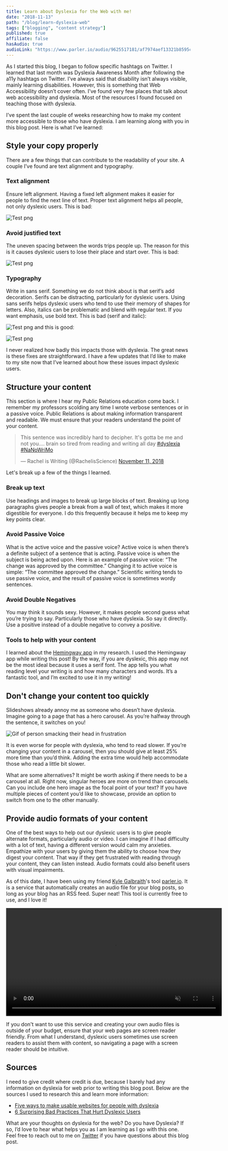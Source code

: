 ```yaml
---
title: Learn about Dyslexia for the Web with me!
date: "2018-11-13"
path: "/blog/learn-dyslexia-web"
tags: ["blogging", "content strategy"]
published: true
affiliate: false
hasAudio: true
audioLink: "https://www.parler.io/audio/9625517181/af7974aef13321b8595c6cfd4ba5430ca93a5905.4e55cac8-4797-4843-a10b-e688a8559d73.mp3"
---
```


As I started this blog, I began to follow specific hashtags on Twitter. I learned that last month was Dyslexia Awareness Month after following the a11y hashtags on Twitter. I’ve always said that disability isn’t always visible, mainly learning disabilities. However, this is something that Web Accessibility doesn’t cover often. I’ve found very few places that talk about web accessibility and dyslexia. Most of the resources I found focused on teaching those with dyslexia.

I’ve spent the last couple of weeks researching how to make my content more accessible to those who have dyslexia. I am learning along with you in this blog post. Here is what I’ve learned:

## Style your copy properly
There are a few things that can contribute to the readability of your site. A couple I’ve found are text alignment and typography.

### Text alignment 
Ensure left alignment. Having a fixed left alignment makes it easier for people to find the next line of text. Proper text alignment helps all people, not only dyslexic users. This is bad:

![Test png](./centered-text.png)
### Avoid justified text 
The uneven spacing between the words trips people up. The reason for this is it causes dyslexic users to lose their place and start over. This is bad:

![Test png](./justified-text.png)
### Typography
Write in sans serif. Something we do not think about is that serif’s add decoration. Serifs can be distracting, particularly for dyslexic users. Using sans serifs helps dyslexic users who tend to use their memory of shapes for letters. Also, italics can be problematic and blend with regular text. If you want emphasis, use bold text. This is bad (serif and italic):

![Test png](./serif.png) and this is good: 

![Test png](./sans-serif.png)

I never realized how badly this impacts those with dyslexia. The great news is these fixes are straightforward. I have a few updates that I’d like to make to my site now that I’ve learned about how these issues impact dyslexic users.

## Structure your content
This section is where I hear my Public Relations education come back. I remember my professors scolding any time I wrote verbose sentences or in a passive voice. Public Relations is about making information transparent and readable. We must ensure that your readers understand the point of your content.

<blockquote class="twitter-tweet" data-lang="en"><p lang="en" dir="ltr">This sentence was incredibly hard to decipher. It&#39;s gotta be me and not you.... brain so tired from reading and writing all day <a href="https://twitter.com/hashtag/dyslexia?src=hash&amp;ref_src=twsrc%5Etfw">#dyslexia</a> <a href="https://twitter.com/hashtag/NaNoWriMo?src=hash&amp;ref_src=twsrc%5Etfw">#NaNoWriMo</a></p>&mdash; Rachel is Writing (@RachelisScience) <a href="https://twitter.com/RachelisScience/status/1061728503383707652?ref_src=twsrc%5Etfw">November 11, 2018</a></blockquote>

Let's break up a few of the things I learned.

### Break up text
Use headings and images to break up large blocks of text. Breaking up long paragraphs gives people a break from a wall of text, which makes it more digestible for everyone. I do this frequently because it helps me to keep my key points clear.

### Avoid Passive Voice

What is the active voice and the passive voice? Active voice is when there’s a definite subject of a sentence that is acting. Passive voice is when the subject is being acted upon. Here is an example of passive voice: “The change was approved by the committee.” Changing it to active voice is simple: “The committee approved the change.” Scientific writing tends to use passive voice, and the result of passive voice is sometimes wordy sentences.

### Avoid Double Negatives

You may think it sounds sexy. However, it makes people second guess what you’re trying to say. Particularly those who have dyslexia. So say it directly. Use a positive instead of a double negative to convey a positive.

### Tools to help with your content
I learned about the [Hemingway app](http://www.hemingwayapp.com/) in my research. I used the Hemingway app while writing this post! By the way, if you are dyslexic, this app may not be the most ideal because it uses a serif font. The app tells you what reading level your writing is and how many characters and words. It’s a fantastic tool, and I’m excited to use it in my writing!

## Don't change your content too quickly

Slideshows already annoy me as someone who doesn’t have dyslexia. Imagine going to a page that has a hero carousel. As you’re halfway through the sentence, it switches on you!

![Gif of person smacking their head in frustration](https://media.giphy.com/media/l4pMc4UUV7xGpPgWY/giphy.gif)

It is even worse for people with dyslexia, who tend to read slower. If you’re changing your content in a carousel, then you should give at least 25% more time than you’d think. Adding the extra time would help accommodate those who read a little bit slower.

What are some alternatives? It might be worth asking if there needs to be a carousel at all. Right now, singular heroes are more on trend than carousels. Can you include one hero image as the focal point of your text? If you have multiple pieces of content you’d like to showcase, provide an option to switch from one to the other manually.

## Provide audio formats of your content
One of the best ways to help out our dyslexic users is to give people alternate formats, particularly audio or video. I can imagine if I had difficulty with a lot of text, having a different version would calm my anxieties. Empathize with your users by giving them the ability to choose how they digest your content. That way if they get frustrated with reading through your content, they can listen instead. Audio formats could also benefit users with visual impairments.

As of this date, I have been using my friend [Kyle Galbraith](https://twitter.com/kylegalbraith)'s tool [parler.io](https://parler.io/). It is a service that automatically creates an audio file for your blog posts, so long as your blog has an RSS feed. Super neat! This tool is currently free to use, and I love it!

<video controls width="590" muted>
<source src="parler-io-demo.mov">
</video>

If you don't want to use this service and creating your own audio files is outside of your budget, ensure that your web pages are screen reader friendly. From what I understand, dyslexic users sometimes use screen readers to assist them with content, so navigating a page with a screen reader should be intuitive. 

## Sources

I need to give credit where credit is due, because I barely had any information on dyslexia for web prior to writing this blog post. Below are the sources I used to research this and learn more information:
- [Five ways to make usable websites for people with dyslexia](https://www.userzoom.com/blog/five-ways-to-make-usable-websites-for-people-with-dyslexia/)
- [6 Surprising Bad Practices That Hurt Dyslexic Users](http://uxmovement.com/content/6-surprising-bad-practices-that-hurt-dyslexic-users/) 

What are your thoughts on dyslexia for the web? Do you have Dyslexia? If so, I’d love to hear what helps you as I am learning as I go with this one. Feel free to reach out to me on [Twitter](https://twitter.com/littlekope0903) if you have questions about this blog post.